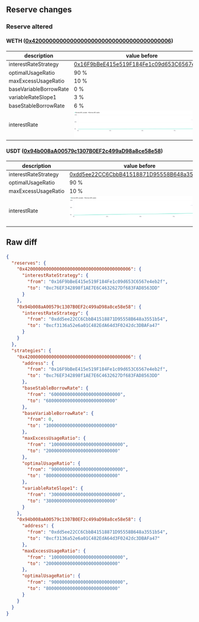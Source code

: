 ## Reserve changes

### Reserve altered

#### WETH ([0x4200000000000000000000000000000000000006](https://optimistic.etherscan.io/address/0x4200000000000000000000000000000000000006))

| description | value before | value after |
| --- | --- | --- |
| interestRateStrategy | [0x16F9bBeE415e519F184Fe1c09d653C6567e4eb2f](https://optimistic.etherscan.io/address/0x16F9bBeE415e519F184Fe1c09d653C6567e4eb2f) | [0xc76EF342898f1AE7E6C4632627Df683FAD8563DD](https://optimistic.etherscan.io/address/0xc76EF342898f1AE7E6C4632627Df683FAD8563DD) |
| optimalUsageRatio | 90 % | 80 % |
| maxExcessUsageRatio | 10 % | 20 % |
| baseVariableBorrowRate | 0 % | 1 % |
| variableRateSlope1 | 3 % | 3.8 % |
| baseStableBorrowRate | 6 % | 6.8 % |
| interestRate | ![before](/.assets/5a987481fcd21ac926a7663682a9aa4ac8703d67.svg) | ![after](/.assets/2bed3d1cc40e3ecced7768caf9f6695c5217d96f.svg) |

#### USDT ([0x94b008aA00579c1307B0EF2c499aD98a8ce58e58](https://optimistic.etherscan.io/address/0x94b008aA00579c1307B0EF2c499aD98a8ce58e58))

| description | value before | value after |
| --- | --- | --- |
| interestRateStrategy | [0xdd5ee22CC6CbbB41518871D95558B648a3551b54](https://optimistic.etherscan.io/address/0xdd5ee22CC6CbbB41518871D95558B648a3551b54) | [0xcf3136a52e6a01C482EdA64d3F0242dc3DBAFa47](https://optimistic.etherscan.io/address/0xcf3136a52e6a01C482EdA64d3F0242dc3DBAFa47) |
| optimalUsageRatio | 90 % | 80 % |
| maxExcessUsageRatio | 10 % | 20 % |
| interestRate | ![before](/.assets/5f00854535bfbb5f41643954ec476f3f67788d90.svg) | ![after](/.assets/5e292b27a90b078d7d1b7766456c23c19546e2a4.svg) |

## Raw diff

```json
{
  "reserves": {
    "0x4200000000000000000000000000000000000006": {
      "interestRateStrategy": {
        "from": "0x16F9bBeE415e519F184Fe1c09d653C6567e4eb2f",
        "to": "0xc76EF342898f1AE7E6C4632627Df683FAD8563DD"
      }
    },
    "0x94b008aA00579c1307B0EF2c499aD98a8ce58e58": {
      "interestRateStrategy": {
        "from": "0xdd5ee22CC6CbbB41518871D95558B648a3551b54",
        "to": "0xcf3136a52e6a01C482EdA64d3F0242dc3DBAFa47"
      }
    }
  },
  "strategies": {
    "0x4200000000000000000000000000000000000006": {
      "address": {
        "from": "0x16F9bBeE415e519F184Fe1c09d653C6567e4eb2f",
        "to": "0xc76EF342898f1AE7E6C4632627Df683FAD8563DD"
      },
      "baseStableBorrowRate": {
        "from": "60000000000000000000000000",
        "to": "68000000000000000000000000"
      },
      "baseVariableBorrowRate": {
        "from": 0,
        "to": "10000000000000000000000000"
      },
      "maxExcessUsageRatio": {
        "from": "100000000000000000000000000",
        "to": "200000000000000000000000000"
      },
      "optimalUsageRatio": {
        "from": "900000000000000000000000000",
        "to": "800000000000000000000000000"
      },
      "variableRateSlope1": {
        "from": "30000000000000000000000000",
        "to": "38000000000000000000000000"
      }
    },
    "0x94b008aA00579c1307B0EF2c499aD98a8ce58e58": {
      "address": {
        "from": "0xdd5ee22CC6CbbB41518871D95558B648a3551b54",
        "to": "0xcf3136a52e6a01C482EdA64d3F0242dc3DBAFa47"
      },
      "maxExcessUsageRatio": {
        "from": "100000000000000000000000000",
        "to": "200000000000000000000000000"
      },
      "optimalUsageRatio": {
        "from": "900000000000000000000000000",
        "to": "800000000000000000000000000"
      }
    }
  }
}
```